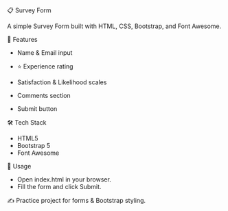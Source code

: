 📋 Survey Form

A simple Survey Form built with HTML, CSS, Bootstrap, and Font Awesome.

🚀 Features

* Name & Email input

* ⭐ Experience rating

* Satisfaction & Likelihood scales

* Comments section

* Submit button

🛠️ Tech Stack

* HTML5
* Bootstrap 5
* Font Awesome
  
🔧 Usage
* Open index.html in your browser.
* Fill the form and click Submit.

✍️ Practice project for forms & Bootstrap styling.
